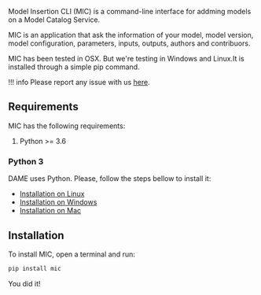 Model Insertion CLI (MIC) is a command-line interface for addming  models on a Model Catalog Service.

MIC is an application that ask the information of your model, model version, model configuration, parameters, inputs, outputs, authors and contribuors.

MIC has been tested in OSX. But we're testing in Windows and Linux.It is installed through a simple pip command.

!!! info
    Please report any issue with us [here](https://github.com/mintproject/mic/issues/new/choose).

## Requirements

MIC has the following requirements:

1. Python >= 3.6


### Python 3

DAME uses Python. Please, follow the steps bellow to install it:

- [Installation on Linux](https://realpython.com/installing-python/#linux)
- [Installation on Windows](https://realpython.com/installing-python/#windows)
- [Installation on Mac](https://realpython.com/installing-python/#macos-mac-os-x)

## Installation

To install MIC, open a terminal and run:

```bash
pip install mic
```

You did it!
